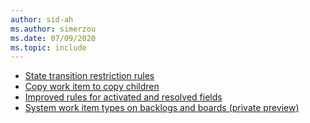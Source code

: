 ```yaml
---
author: sid-ah
ms.author: simerzou
ms.date: 07/09/2020
ms.topic: include
---
```


- [State transition restriction rules](#state-transition-restriction-rules)
- [Copy work item to copy children](#copy-work-item-to-copy-children)
- [Improved rules for activated and resolved fields](#improved-rules-for-activated-and-resolved-fields)
- [System work item types on backlogs and boards (private preview)](#system-work-item-types-on-backlogs-and-boards-private-preview)
